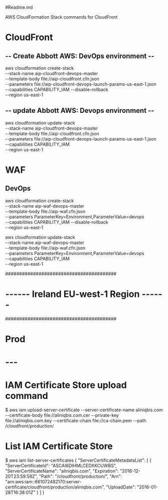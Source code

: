 #Readme.md

AWS CloudFormation Stack commands for CloudFront
##

# CloudFront
## -- Create Abbott AWS: DevOps environment --
aws cloudformation create-stack \
--stack-name aip-cloudfront-devops-master \
--template-body file://aip-cloudfront.cfn.json \
--parameters file://aip-cloudfront-devops-launch-params-us-east-1.json \
--capabilities CAPABILITY_IAM --disable-rollback \
--region us-east-1

## -- update Abbott AWS: Devops environment --
aws cloudformation update-stack \
--stack-name aip-cloudfront-devops-master \
--template-body file://aip-cloudfront.cfn.json \
--parameters file://aip-cloudfront-devops-launch-params-us-east-1.json \
--capabilities CAPABILITY_IAM \
--region us-east-1

# WAF
## DevOps
aws cloudformation create-stack \
--stack-name aip-waf-devops-master \
--template-body file://aip-waf.cfn.json \
--parameters ParameterKey=Environment,ParameterValue=devops \
--capabilities CAPABILITY_IAM --disable-rollback \
--region us-east-1

aws cloudformation update-stack \
--stack-name aip-waf-devops-master \
--template-body file://aip-waf.cfn.json \
--parameters ParameterKey=Environment,ParameterValue=devops \
--capabilities CAPABILITY_IAM \
--region us-east-1

########################################
# ------ Ireland EU-west-1 Region ------
########################################


# Prod






# ---
# IAM Certificate Store upload command

$ aws iam upload-server-certificate --server-certificate-name aliniqbis.com --certificate-body file://aliniqbis.com.cer --private-key file://aliniqbis.com.key --certificate-chain file://ca-chain.pem --path /cloudfront/production/

# List IAM Certificate Store 
$ aws iam list-server-certificates
{
    "ServerCertificateMetadataList": [
        {
            "ServerCertificateId": "ASCAI6DIHMLCEDXKCUWBS",
            "ServerCertificateName": "aliniqbis.com",
            "Expiration": "2016-12-20T23:59:59Z",
            "Path": "/cloudfront/production/",
            "Arn": "arn:aws:iam::661072482170:server-certificate/cloudfront/production/aliniqbis.com",
            "UploadDate": "2016-01-28T16:38:01Z"
        }
    ]
}
